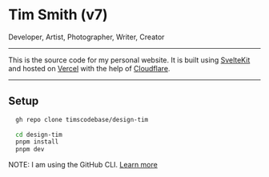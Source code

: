 # Tim Smith (v7)

Developer, Artist, Photographer, Writer, Creator

---

This is the source code for my personal website. It is built using [SvelteKit](https://kit.svelte.dev/) and hosted on [Vercel](https://vercel.com/) with the help of [Cloudflare](https://www.cloudflare.com/).

---

## Setup

```bash
  gh repo clone timscodebase/design-tim
  
  cd design-tim
  pnpm install
  pnpm dev
```

NOTE: I am using the GitHub CLI.  [Learn more](https://cli.github.com/)

